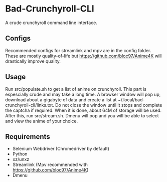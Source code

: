 # Bad-Crunchyroll-CLI
A crude crunchyroll command line interface.

## Configs
Recommended configs for streamlink and mpv are in the config folder. These are mostly quality-of-life but https://github.com/bloc97/Anime4K will drastically improve quality.

## Usage
Run src/populate.sh to get a list of anime on crunchyroll. This part is espescially crude and may take a long time. A browser window will pop up, download about a gigabyte of data and create a list at ~/.local/bad-crunchyroll-cli/links.txt. Do not close the window until it stops and complete the captcha if required. When it is done, about 64M of storage will be used. After this, run src/stream.sh. Dmenu will pop and you will be able to select and view the anime of your choice.

## Requirements
- Selenium Webdriver (Chromedriver by default)
- Python
- xz/unxz
- Streamlink (Mpv recommended with https://github.com/bloc97/Anime4K)
- Dmenu

